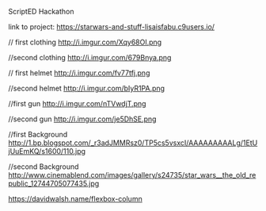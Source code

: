 ScriptED Hackathon

link to project: https://starwars-and-stuff-lisaisfabu.c9users.io/


// first clothing
http://i.imgur.com/Xqy68OI.png

//second clothing
http://i.imgur.com/679Bnya.png

// first helmet
http://i.imgur.com/fv77tfj.png 


//second helmet
http://i.imgur.com/bIyR1PA.png

//first gun
http://i.imgur.com/nTVwdjT.png


//second gun
http://i.imgur.com/je5DhSE.png


//first Background
http://1.bp.blogspot.com/_r3adJMMRsz0/TP5cs5vsxcI/AAAAAAAAALg/1EtUjUuEmKQ/s1600/110.jpg

//second Background
http://www.cinemablend.com/images/gallery/s24735/star_wars__the_old_republic_12744705077435.jpg



https://davidwalsh.name/flexbox-column

